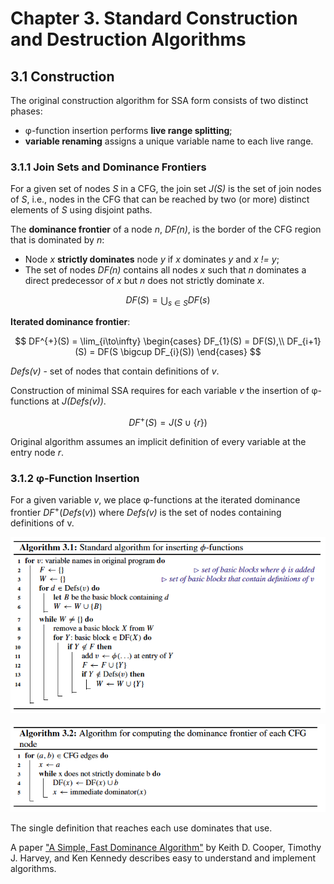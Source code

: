 # Chapter 3. Standard Construction and Destruction Algorithms

## 3.1 Construction
The original construction algorithm for SSA form consists of two distinct phases:
* φ-function insertion performs **live range splitting**;
* **variable renaming** assigns a unique variable name to each live range.

### 3.1.1 Join Sets and Dominance Frontiers
For a given set of nodes *S* in a CFG, the join set *J(S)* is the set of join nodes of *S*, i.e., nodes in the CFG that can be reached by two (or more) distinct elements of *S* using disjoint paths.

The **dominance frontier** of a node *n*, *DF(n)*, is the border of the CFG region that is dominated by *n*:
* Node *x* **strictly dominates** node *y* if *x* dominates *y* and *x != y*;
* The set of nodes *DF(n)* contains all nodes *x* such that *n* dominates a direct predecessor of *x* but *n* does not strictly dominate *x*.

$$ DF(S) =  {\bigcup _{s∈S} DF(s)} $$

**Iterated dominance frontier**:

$$ DF^{+}(S) = \lim_{i\to\infty}
\begin{cases}
DF_{1}(S) = DF(S),\\
DF_{i+1}(S) = DF(S \bigcup DF_{i}(S))
\end{cases} $$

*Defs(v)* - set of nodes that contain definitions of *v*.

Construction of minimal SSA requires for each variable *v* the insertion of φ- functions at *J(Defs(v))*.

$$ DF^+(S) = J(S ∪ \{r\}) $$

Original algorithm assumes an implicit definition of every variable at the entry node *r*.

### 3.1.2 φ-Function Insertion
For a given variable *v*, we place φ-functions at the iterated dominance frontier $DF^+(Defs(v))$ where *Defs(v)* is the set of nodes containing definitions of v.

![Standard algorithm for inserting φ-functions](../pics/algorithm-3-1.png)

![Algorithm for computing the dominance frontier of each CFG node](../pics/algorithm-3-2.png)

The single definition that reaches each use dominates that use.

A paper ["A Simple, Fast Dominance Algorithm"](../papers/a-simple-fast-dominance-algorithm.pdf) by Keith D. Cooper, Timothy J. Harvey, and Ken Kennedy describes easy to understand and implement algorithms.